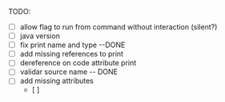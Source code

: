 TODO:
- [ ] allow flag to run from command without interaction (silent?)
- [ ] java version
- [ ] fix print name and type --DONE
- [ ] add missing references to print
- [ ] dereference on code attribute print
- [ ] validar source name -- DONE
- [ ] add missing attributes
    - [ ] 
